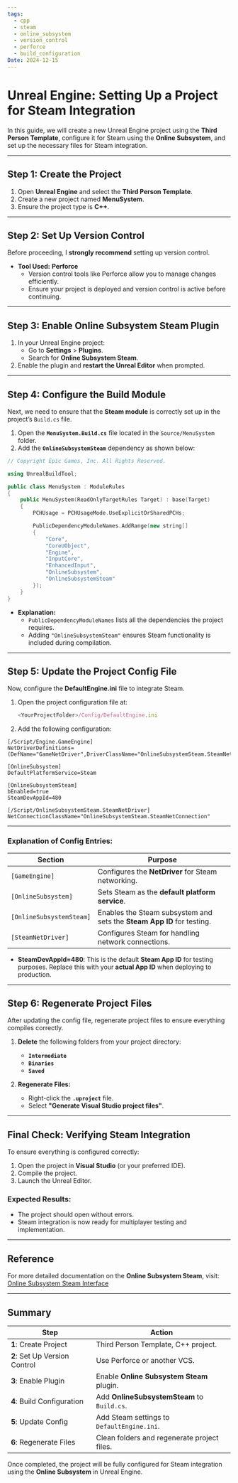 ```yaml
---
tags:
  - cpp
  - steam
  - online_subsystem
  - version_control
  - perforce
  - build_configuration
Date: 2024-12-15
---
```

# Unreal Engine: Setting Up a Project for Steam Integration

In this guide, we will create a new Unreal Engine project using the **Third Person Template**, configure it for Steam using the **Online Subsystem**, and set up the necessary files for Steam integration.

---

## Step 1: Create the Project  

1. Open **Unreal Engine** and select the **Third Person Template**.
2. Create a new project named **MenuSystem**.
3. Ensure the project type is **C++**.

---

## Step 2: Set Up Version Control  

Before proceeding, I **strongly recommend** setting up version control.  

- **Tool Used:** **Perforce**  
   - Version control tools like Perforce allow you to manage changes efficiently.  
   - Ensure your project is deployed and version control is active before continuing.  

---

## Step 3: Enable Online Subsystem Steam Plugin  

1. In your Unreal Engine project:
   - Go to **Settings** > **Plugins**.
   - Search for **Online Subsystem Steam**.
2. Enable the plugin and **restart the Unreal Editor** when prompted.

---

## Step 4: Configure the Build Module  

Next, we need to ensure that the **Steam module** is correctly set up in the project’s `Build.cs` file.

1. Open the **`MenuSystem.Build.cs`** file located in the `Source/MenuSystem` folder.
2. Add the **`OnlineSubsystemSteam`** dependency as shown below:

```cpp
// Copyright Epic Games, Inc. All Rights Reserved.

using UnrealBuildTool;

public class MenuSystem : ModuleRules
{
    public MenuSystem(ReadOnlyTargetRules Target) : base(Target)
    {
        PCHUsage = PCHUsageMode.UseExplicitOrSharedPCHs;

        PublicDependencyModuleNames.AddRange(new string[] 
        { 
            "Core", 
            "CoreUObject", 
            "Engine", 
            "InputCore", 
            "EnhancedInput", 
            "OnlineSubsystem", 
            "OnlineSubsystemSteam"
        });
    }
}
```
- **Explanation:**
    - `PublicDependencyModuleNames` lists all the dependencies the project requires.
    - Adding `"OnlineSubsystemSteam"` ensures Steam functionality is included during compilation.

---

## Step 5: Update the Project Config File

Now, configure the **DefaultEngine.ini** file to integrate Steam.

1. Open the project configuration file at:
    ```javascript
    <YourProjectFolder>/Config/DefaultEngine.ini
    ```
    
2. Add the following configuration:
```
[/Script/Engine.GameEngine]
NetDriverDefinitions=(DefName="GameNetDriver",DriverClassName="OnlineSubsystemSteam.SteamNetDriver",DriverClassNameFallback="OnlineSubsystemUtils.IpNetDriver")

[OnlineSubsystem]
DefaultPlatformService=Steam

[OnlineSubsystemSteam]
bEnabled=true
SteamDevAppId=480

[/Script/OnlineSubsystemSteam.SteamNetDriver]
NetConnectionClassName="OnlineSubsystemSteam.SteamNetConnection"

```

---

### Explanation of Config Entries:

|**Section**|**Purpose**|
|---|---|
|`[GameEngine]`|Configures the **NetDriver** for Steam networking.|
|`[OnlineSubsystem]`|Sets Steam as the **default platform service**.|
|`[OnlineSubsystemSteam]`|Enables the Steam subsystem and sets the **Steam App ID** for testing.|
|`[SteamNetDriver]`|Configures Steam for handling network connections.|

- **SteamDevAppId=480**: This is the default **Steam App ID** for testing purposes. Replace this with your **actual App ID** when deploying to production.

---

## Step 6: Regenerate Project Files

After updating the config file, regenerate project files to ensure everything compiles correctly.

1. **Delete** the following folders from your project directory:
    
    - **`Intermediate`**
    - **`Binaries`**
    - **`Saved`**
2. **Regenerate Files:**
    
    - Right-click the **`.uproject`** file.
    - Select **"Generate Visual Studio project files"**.

---

## Final Check: Verifying Steam Integration

To ensure everything is configured correctly:

1. Open the project in **Visual Studio** (or your preferred IDE).
2. Compile the project.
3. Launch the Unreal Editor.

### Expected Results:

- The project should open without errors.
- Steam integration is now ready for multiplayer testing and implementation.

---

## Reference

For more detailed documentation on the **Online Subsystem Steam**, visit:  
[Online Subsystem Steam Interface](https://dev.epicgames.com/documentation/en-us/unreal-engine/online-subsystem-steam-interface-in-unreal-engine)

---

## Summary

|Step|Action|
|---|---|
|**1**: Create Project|Third Person Template, C++ project.|
|**2**: Set Up Version Control|Use Perforce or another VCS.|
|**3**: Enable Plugin|Enable **Online Subsystem Steam** plugin.|
|**4**: Build Configuration|Add **OnlineSubsystemSteam** to `Build.cs`.|
|**5**: Update Config|Add Steam settings to `DefaultEngine.ini`.|
|**6**: Regenerate Files|Clean folders and regenerate project files.|

Once completed, the project will be fully configured for Steam integration using the **Online Subsystem** in Unreal Engine.